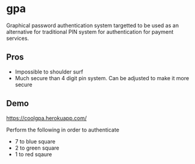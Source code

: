 # gpa

Graphical password authentication system targetted to be used as an alternative for traditional PIN system for authentication for payment services.

## Pros 
- Impossible to shoulder surf
- Much secure than 4 digit pin system. Can be adjusted to make it more secure


## Demo

https://coolgpa.herokuapp.com/

Perform the following in order to authenticate
- 7 to blue square
- 2 to green square
- 1 to red sqaure
